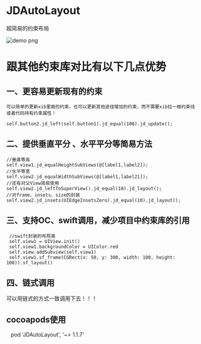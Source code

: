 # JDAutoLayout
超简易的约束布局

![demo png](https://github.com/wangjindong/JDLayout/blob/master/demo.gif "demo")

# 跟其他约束库对比有以下几点优势

## 一、更容易更新现有的约束

    可以简单的更新xib里面的约束，也可以更新其他途径增加的约束，而不需要xib拉一根约束线或者代码持有约束属性！
    
    self.button2.jd_left(self.button1).jd_equal(100).jd_update();

## 二、提供垂直平分 、水平平分等简易方法
    //垂直等高
    self.view1.jd_equalHeightSubViews(@[label1,label2]);
    //水平等宽
    self.view2.jd_equalWidthSubViews(@[label1,label21]);
    //还有对父View简易使用
    self.view2.jd_leftToSuperView().jd_equal(10).jd_layout();
    //对frame、insets、size的封装
    self.view2.jd_insets(UIEdgeInsetsZero).jd_equal(10).jd_layout();

##  三、支持OC、swift调用，减少项目中约束库的引用
     //swift封装的布局类
     self.view1 = UIView.init()
     self.view1.backgroundColor = UIColor.red
     self.view.addSubview(self.view1)
     self.view1.sf_frame(CGRect(x: 50, y: 300, width: 100, height: 100)).sf_layout()
     
##  四、链式调用

   可以用链式的方式一致调用下去！！！

    

## cocoapods使用

    pod 'JDAutoLayout', '~> 1.1.7'
    

